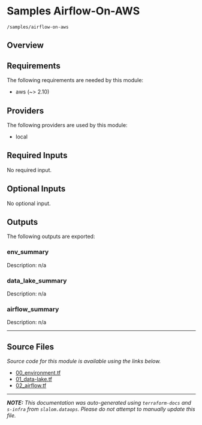
# Samples Airflow-On-AWS

`/samples/airflow-on-aws`

## Overview


## Requirements

The following requirements are needed by this module:

- aws (~> 2.10)

## Providers

The following providers are used by this module:

- local

## Required Inputs

No required input.

## Optional Inputs

No optional input.

## Outputs

The following outputs are exported:

### env\_summary

Description: n/a

### data\_lake\_summary

Description: n/a

### airflow\_summary

Description: n/a

---------------------

## Source Files

_Source code for this module is available using the links below._

* [00_environment.tf](https://github.com/slalom-ggp/dataops-infra/tree/main//samples/airflow-on-aws/00_environment.tf)
* [01_data-lake.tf](https://github.com/slalom-ggp/dataops-infra/tree/main//samples/airflow-on-aws/01_data-lake.tf)
* [02_airflow.tf](https://github.com/slalom-ggp/dataops-infra/tree/main//samples/airflow-on-aws/02_airflow.tf)

---------------------

_**NOTE:** This documentation was auto-generated using
`terraform-docs` and `s-infra` from `slalom.dataops`.
Please do not attempt to manually update this file._
